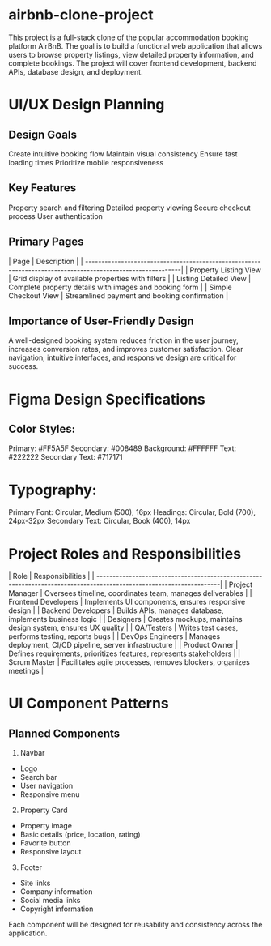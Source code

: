 # airbnb-clone-project
This project is a full-stack clone of the popular accommodation booking platform AirBnB. The goal is to build a functional web application that allows users to browse property listings, view detailed property information, and complete bookings. The project will cover frontend development, backend APIs, database design, and deployment.

# UI/UX Design Planning
## Design Goals
Create intuitive booking flow
Maintain visual consistency
Ensure fast loading times
Prioritize mobile responsiveness

## Key Features
Property search and filtering
Detailed property viewing
Secure checkout process
User authentication

## Primary Pages

| Page	                                         |  Description                                              | 
| -----------------------------------------------------------------------------------------------------------| 
| Property Listing View	                         |    Grid display of available properties with filters      | 
| Listing Detailed View	                         |    Complete property details with images and booking form | 
| Simple Checkout View	                         |  Streamlined payment and booking confirmation             | 

## Importance of User-Friendly Design
A well-designed booking system reduces friction in the user journey, increases conversion rates, and improves customer satisfaction. Clear navigation, intuitive interfaces, and responsive design are critical for success.

# Figma Design Specifications
## Color Styles:
Primary: #FF5A5F
Secondary: #008489
Background: #FFFFFF
Text: #222222
Secondary Text: #717171

# Typography:
Primary Font: Circular, Medium (500), 16px
Headings: Circular, Bold (700), 24px-32px
Secondary Text: Circular, Book (400), 14px

# Project Roles and Responsibilities
| Role	                                        | Responsibilities                                                    | 
| --------------------------------------------------------------------------------------------------------------------| 
| Project Manager	                              | Oversees timeline, coordinates team, manages deliverables           | 
| Frontend Developers	                          | Implements UI components, ensures responsive design                 | 
| Backend Developers	                          | Builds APIs, manages database, implements business logic            | 
| Designers	                                    | Creates mockups, maintains design system, ensures UX quality        | 
| QA/Testers	                                  | Writes test cases, performs testing, reports bugs                   | 
| DevOps Engineers	                            | Manages deployment, CI/CD pipeline, server infrastructure           | 
| Product Owner	                                | Defines requirements, prioritizes features, represents stakeholders | 
| Scrum Master	                                | Facilitates agile processes, removes blockers, organizes meetings   | 

# UI Component Patterns
## Planned Components
1. Navbar
- Logo
- Search bar
- User navigation
- Responsive menu
2. Property Card
- Property image
- Basic details (price, location, rating)
- Favorite button
- Responsive layout
3. Footer
- Site links
- Company information
- Social media links
- Copyright information
  
Each component will be designed for reusability and consistency across the application.
